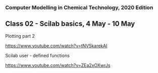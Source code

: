 ### Computer Modelling in Chemical Technology, 2020 Edition

## Class 02 - Scilab basics, 4 May - 10 May


Plotting part 2

https://www.youtube.com/watch?v=tNV5karekAI


Scilab user - defined functions

https://www.youtube.com/watch?v=ZEa2xOXwrJs
